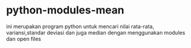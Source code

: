 # python-modules-mean
ini merupakan program python untuk mencari nilai rata-rata, variansi,standar deviasi dan juga median dengan menggunakan modules dan open files
